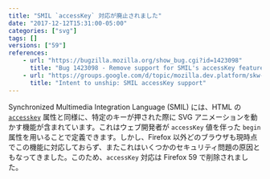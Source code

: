 ```yaml
---
title: "SMIL `accessKey` 対応が廃止されました"
date: "2017-12-12T15:31:00-05:00"
categories: ["svg"]
tags: []
versions: ["59"]
references:
    - url: "https://bugzilla.mozilla.org/show_bug.cgi?id=1423098"
      title: "Bug 1423098 - Remove support for SMIL's accessKey feature"
    - url: "https://groups.google.com/d/topic/mozilla.dev.platform/skw-Yj_Pdjk/discussion"
      title: "Intent to unship: SMIL accessKey support"
---
```

Synchronized Multimedia Integration Language (SMIL) には、HTML の [`accesskey`](https://developer.mozilla.org/ja/docs/Web/HTML/Global_attributes/accesskey) 属性と同様に、特定のキーが押された際に SVG アニメーションを動かす機能が含まれています。これはウェブ開発者が `accessKey` 値を伴った `begin` 属性を用いることで定義できます。しかし、Firefox 以外どのブラウザも現時点でこの機能に対応しておらず、またこれはいくつかのセキュリティ問題の原因ともなってきました。このため、`accessKey` 対応は Firefox 59 で削除されました。
